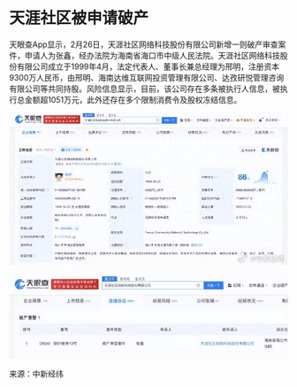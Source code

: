 # 天涯社区被申请破产

天眼查App显示，2月26日，天涯社区网络科技股份有限公司新增一则破产审查案件，申请人为张鑫，经办法院为海南省海口市中级人民法院。天涯社区网络科技股份有限公司成立于1999年4月，法定代表人、董事长兼总经理为邢明，注册资本9300万人民币，由邢明、海南达维互联网投资管理有限公司、达孜研悦管理咨询有限公司等共同持股。风险信息显示，目前，该公司存在多条被执行人信息，被执行总金额超1051万元，此外还存在多个限制消费令及股权冻结信息。

![295bb6779a46dc0d48cbcc4df5f13a0d.jpg](https://raw.githubusercontent.com/qqhsx/qqnews_image/main/2024/02/27/天涯社区被申请破产/295bb6779a46dc0d48cbcc4df5f13a0d.jpg)

![ca26b7d4849f16ba03fd3b583d3e8d61.jpg](https://raw.githubusercontent.com/qqhsx/qqnews_image/main/2024/02/27/天涯社区被申请破产/ca26b7d4849f16ba03fd3b583d3e8d61.jpg)

来源：中新经纬


